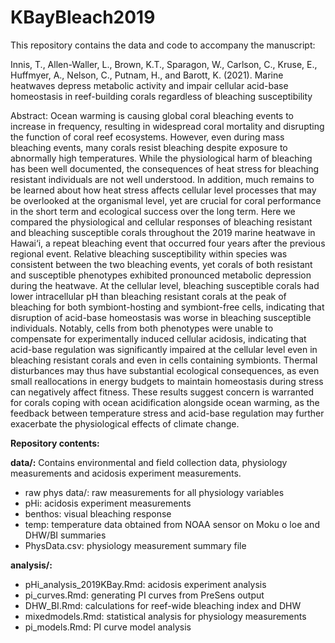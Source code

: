 # KBayBleach2019
This repository contains the data and code to accompany the manuscript: 

Innis, T., Allen-Waller, L., Brown, K.T., Sparagon, W., Carlson, C., Kruse, E., Huffmyer, A., Nelson, C., Putnam, H., and Barott, K. (2021). Marine heatwaves depress metabolic activity and impair cellular acid-base homeostasis in reef-building corals regardless of bleaching susceptibility

Abstract:
Ocean warming is causing global coral bleaching events to increase in frequency, resulting in widespread coral mortality and disrupting the function of coral reef ecosystems. However, even during mass bleaching events, many corals resist bleaching despite exposure to abnormally high temperatures. While the physiological harm of bleaching has been well documented, the consequences of heat stress for bleaching resistant individuals are not well understood. In addition, much remains to be learned about how heat stress affects cellular level processes that may be overlooked at the organismal level, yet are crucial for coral performance in the short term and ecological success over the long term. Here we compared the physiological and cellular responses of bleaching resistant and bleaching susceptible corals throughout the 2019 marine heatwave in Hawai‘i, a repeat bleaching event that occurred four years after the previous regional event. Relative bleaching susceptibility within species was consistent between the two bleaching events, yet corals of both resistant and susceptible phenotypes exhibited pronounced metabolic depression during the heatwave. At the cellular level, bleaching susceptible corals had lower intracellular pH than bleaching resistant corals at the peak of bleaching for both symbiont-hosting and symbiont-free cells, indicating that disruption of acid-base homeostasis was worse in bleaching susceptible individuals. Notably, cells from both phenotypes were unable to compensate for experimentally induced cellular acidosis, indicating that acid-base regulation was significantly impaired at the cellular level even in bleaching resistant corals and even in cells containing symbionts. Thermal disturbances may thus have substantial ecological consequences, as even small reallocations in energy budgets to maintain homeostasis during stress can negatively affect fitness. These results suggest concern is warranted for corals coping with ocean acidification alongside ocean warming, as the feedback between temperature stress and acid-base regulation may further exacerbate the physiological effects of climate change.

**Repository contents:**

**data/:** Contains environmental and field collection data, physiology measurements and acidosis experiment measurements. 
* raw phys data/: raw measurements for all physiology variables
* pHi: acidosis experiment measurements
* benthos: visual bleaching response
* temp: temperature data obtained from NOAA sensor on Moku o loe and DHW/BI summaries
* PhysData.csv: physiology measurement summary file

**analysis/:**
* pHi_analysis_2019KBay.Rmd: acidosis experiment analysis
* pi_curves.Rmd: generating PI curves from PreSens output
* DHW_BI.Rmd: calculations for reef-wide bleaching index and DHW
* mixedmodels.Rmd: statistical analysis for physiology measurements
* pi_models.Rmd: PI curve model analysis
